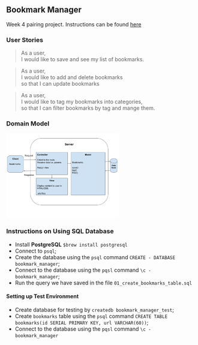 ## Bookmark Manager

Week 4 pairing project. Instructions can be found [here](https://github.com/makersacademy/course/blob/master/bookmark_manager/00_challenge_map.md)

### User Stories

>As a user,<br>
I would like to save and see my list of bookmarks.

>As a user, <br>
I would like to add and delete bookmarks <br>
so that I can update bookmarks <br>

>As a user, <br>
I would like to tag my bookmarks into categories, <br>
so that I can filter bookmarks by tag and mange them.

### Domain Model

<div style='float: center'>
<img style='width: 300px' src="./public/images/domain_model.png">
</div>

### Instructions on Using SQL Database
- Install <b>PostgreSQL</b> `$brew install postgresql`
- Connect to `psql`;
- Create the database using the `psql` command `CREATE - DATABASE bookmark_manager`;
- Connect to the database using the `pqsl` command `\c - bookmark_manager`;
- Run the query we have saved in the file `01_create_bookmarks_table.sql`

#### Setting up Test Environment
- Create database for testing by `createdb bookmark_manager_test`;
- Create `bookmarks` table using the `psql` command `CREATE TABLE bookmarks(id SERIAL PRIMARY KEY, url VARCHAR(60))`;
- Connect to the database using the `pqsl` command `\c - bookmark_manager`
